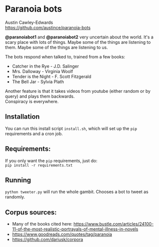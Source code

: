 # Paranoia bots
Austin Cawley-Edwards  
https://github.com/austince/paranoia-bots


**@paranoiabot1** and **@paranoiabot2** very uncertain about the world. It's a scary place with lots of things. 
Maybe some of the things are listening to them. Maybe some of the things are listening to us.  

The bots respond when talked to, trained from a few books:  
* Catcher in the Rye - J.D. Salinger
* Mrs. Dalloway - Virginia Woolf
* Tender is the Night - F. Scott Fitzgerald
* The Bell Jar - Sylvia Plath

Another feature is that it takes videos from youtube (either random or by query) and plays them backwards.  
Conspiracy is everywhere. 


## Installation
You can run this install script `install.sh`, which will set up the `pip` requirements and a cron job.

## Requirements:
If you only want the `pip` requirements, just do:  
`pip install -r requirements.txt`

## Running
`python tweeter.py` will run the whole gambit. Chooses a bot to tweet as randomly.

## Corpus sources: 
- Many of the books cited here: https://www.bustle.com/articles/24100-11-of-the-most-realistic-portrayals-of-mental-illness-in-novels 
- https://www.goodreads.com/quotes/tag/paranoia
- https://github.com/dariusk/corpora